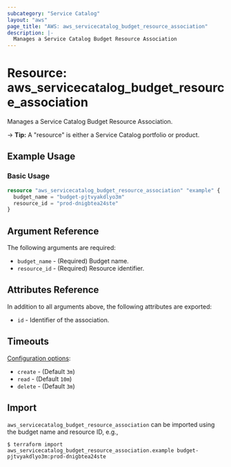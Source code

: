 ```yaml
---
subcategory: "Service Catalog"
layout: "aws"
page_title: "AWS: aws_servicecatalog_budget_resource_association"
description: |-
  Manages a Service Catalog Budget Resource Association
---
```


# Resource: aws_servicecatalog_budget_resource_association

Manages a Service Catalog Budget Resource Association.

-> **Tip:** A "resource" is either a Service Catalog portfolio or product.

## Example Usage

### Basic Usage

```terraform
resource "aws_servicecatalog_budget_resource_association" "example" {
  budget_name = "budget-pjtvyakdlyo3m"
  resource_id = "prod-dnigbtea24ste"
}
```

## Argument Reference

The following arguments are required:

* `budget_name` - (Required) Budget name.
* `resource_id` - (Required) Resource identifier.

## Attributes Reference

In addition to all arguments above, the following attributes are exported:

* `id` - Identifier of the association.

## Timeouts

[Configuration options](https://developer.hashicorp.com/terraform/language/resources/syntax#operation-timeouts):

- `create` - (Default `3m`)
- `read` - (Default `10m`)
- `delete` - (Default `3m`)

## Import

`aws_servicecatalog_budget_resource_association` can be imported using the budget name and resource ID, e.g.,

```
$ terraform import aws_servicecatalog_budget_resource_association.example budget-pjtvyakdlyo3m:prod-dnigbtea24ste
```
